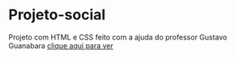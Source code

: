 # Projeto-social
Projeto com HTML e CSS feito com a ajuda do professor Gustavo Guanabara
[clique aqui para ver]('https://megelado.github.io/Projeto-social/')
